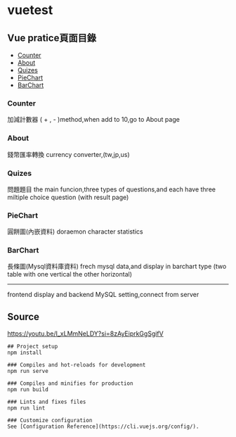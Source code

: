 # vuetest

## Vue pratice頁面目錄
- [Counter](#counter)
- [About](#about)
- [Quizes](#quizes)
- [PieChart](#piechart)
- [BarChart](#barchart)

### Counter
加減計數器 ( + , - )method,when add to 10,go to About page
### About
錢幣匯率轉換 currency converter,(tw,jp,us)
### Quizes
問題題目 the main funcion,three types of questions,and each have three miltiple choice question (with result page)
### PieChart
圓餅圖(內嵌資料) doraemon character statistics
### BarChart  
長條圖(Mysql資料庫資料) frech mysql data,and display in barchart type (two table with one vertical the other horizontal)

-----------------------------------------------------------------------------------------------------
frontend display and backend MySQL setting,connect from server

## Source
https://youtu.be/I_xLMmNeLDY?si=8zAyEiprkGgSgifV


```
## Project setup
npm install

### Compiles and hot-reloads for development
npm run serve

### Compiles and minifies for production
npm run build

### Lints and fixes files
npm run lint

### Customize configuration
See [Configuration Reference](https://cli.vuejs.org/config/).

```







